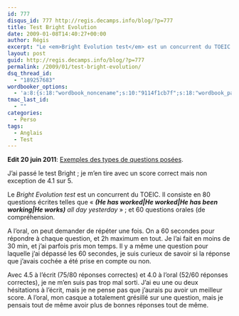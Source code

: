 ```yaml
---
id: 777
disqus_id: 777 http://regis.decamps.info/blog/?p=777
title: Test Bright Evolution
date: 2009-01-08T14:40:27+00:00
author: Régis
excerpt: "Le <em>Bright Evolution test</em> est un concurrent du TOEIC. J'ai 4.1/5"
layout: post
guid: http://regis.decamps.info/blog/?p=777
permalink: /2009/01/test-bright-evolution/
dsq_thread_id:
  - "189257683"
wordbooker_options:
  - 'a:8:{s:18:"wordbook_noncename";s:10:"9114f1cb7f";s:18:"wordbook_page_post";s:4:"-100";s:18:"wordbook_orandpage";s:1:"2";s:23:"wordbook_default_author";s:1:"1";s:23:"wordbook_extract_length";s:3:"256";s:19:"wordbook_actionlink";s:3:"300";s:18:"wordbook_attribute";s:0:"";s:29:"wordbooker_status_update_text";s:33:"New blog post :  %title% - %link%";}'
tmac_last_id:
  - ""
categories:
  - Perso
tags:
  - Anglais
  - Test
---
```

**Edit 20 juin 2011**: [Exemples des types de questions posées](http://regis.decamps.info/blog/2011/06/test-bright-quelques-exemples/).

J’ai passé le test Bright ; je m’en tire avec un score correct mais non exception de 4.1 sur 5.
  
<!--more-->


  
Le _Bright Evolution test_ est un concurrent du TOEIC. Il consiste en 80 questions écrites telles que « _**(**He has worked**|**He worked**|**He has been working**|**He works**)** all day yesterday_ » ; et 60 questions orales (de compréhension.

A l’oral, on peut demander de répéter une fois. On a 60 secondes pour répondre à chaque question, et 2h maximum en tout. Je l’ai fait en moins de 30 min, et j’ai parfois pris mon temps. Il y a même une question pour laquelle j’ai dépassé les 60 secondes, je suis curieux de savoir si la réponse que j’avais cochée a été prise en compte ou non.

Avec 4.5 à l’écrit (75/80 réponses correctes) et 4.0 à l’oral (52/60 réponses correctes), je ne m’en suis pas trop mal sorti. J’ai eu une ou deux hésitations à l’écrit, mais je ne pense pas que j’aurais pu avoir un meilleur score. A l’oral, mon casque a totalement grésillé sur une question, mais je pensais tout de même avoir plus de bonnes réponses tout de même.
